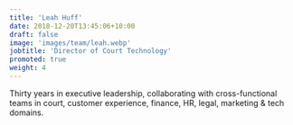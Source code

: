 ```yaml
---
title: 'Leah Huff'
date: 2018-12-20T13:45:06+10:00
draft: false
image: 'images/team/leah.webp'
jobtitle: 'Director of Court Technology'
promoted: true
weight: 4
---
```


Thirty years in executive leadership, collaborating with cross-functional teams in court, customer experience, finance, HR, legal, marketing & tech domains.